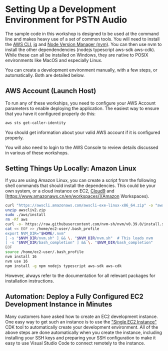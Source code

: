 # Setting Up a Development Environment for PSTN Audio

The sample code in this workshop is designed to be used at the command line and makes heavy use of a set of common tools.  You will need to install the [AWS CLI](https://docs.aws.amazon.com/cli/latest/userguide/getting-started-install.html), [jq](https://stedolan.github.io/jq/download/) and [Node Version Manager (nvm)](https://github.com/nvm-sh/nvm).  You can then use nvm to install the other dependendencies (nodejs typescript aws-sdk aws-cdk).  While these can all be installed on Windows, they are native to POSIX environments like MacOS and especially Linux.  

You can create a development environment manually, with a few steps, or automatically.  Both are detailed below.

## AWS Account (Launch Host)

To run any of these workships, you need to configure your AWS Account parameters to enable deploying the application. The easiest way to ensure that you have it configured properly do this:

```bash
aws sts get-caller-identity
```

You should get information about your valid AWS account if it is configured properly.  

You will also need to login to the AWS Console to review details discussed in various of these workshops.

## Setting Things Up Locally:  Amazon Linux

If you are using Amazon Linux, you can create a script from the following shell commands that should install the dependencies.  This could be your own system, or a cloud instance on EC2, [Cloud9](https://aws.amazon.com/cloud9/) and  [https://www.amazonaws.cn/en/workspaces/](Amazon Workspaces).

```bash
curl "https://awscli.amazonaws.com/awscli-exe-linux-x86_64.zip" -o "awscliv2.zip"
unzip awscliv2.zip
sudo ./aws/install
rm -Rf aws
curl -o- https://raw.githubusercontent.com/nvm-sh/nvm/v0.39.0/install.sh | bash
cat << EOF >> /home/ec2-user/.bash_profile
export NVM_DIR="$HOME/.nvm"
[ -s "$NVM_DIR/nvm.sh" ] && \. "$NVM_DIR/nvm.sh"  # This loads nvm
[ -s "$NVM_DIR/bash_completion" ] && \. "$NVM_DIR/bash_completion"
EOF
source /home/ec2-user/.bash_profile
nvm install 16
nvm use 16
npm install -g npm nodejs typescript aws-sdk aws-cdk
```

However, always refer to the documentation for all relevant packages for installation instructions.

## Automation:  Deploy a Fully Configured EC2 Development Instance in Minutes

Many customers have asked how to create an EC2 development instance.  One easy way to get such an instance is to use the ["Single EC2 Instance"](https://github.com/aws-samples/single-ec2-cdk) CDK tool to automatically create your development environment.  All of the above steps are done automatically when you create the instance, including installing your SSH keys and preparing your SSH configuration to make it easy to use Visual Studio Code to connect remotely to the instance.

